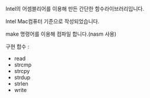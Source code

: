 Intel의 어셈블리어를 이용해 만든 간단한 함수라이브러리입니다.

Intel Mac컴퓨터 기준으로 작성되었습니다.

make 명령어를 이용해 컴파일 합니다.(nasm 사용)

구현 합수 : 

- read
- strcmp
- strcpy
- strdup
- strlen
- write
